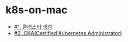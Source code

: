 # k8s-on-mac

* [#1. 클러스터 생성](https://github.com/gnosia93/k8s-on-mac/blob/main/tutorial/k8s-setup.md)
* [#2. CKA(Certified Kubernetes Administrator)](https://github.com/gnosia93/k8s-on-mac/blob/main/tutorial/k8s-op.md)
